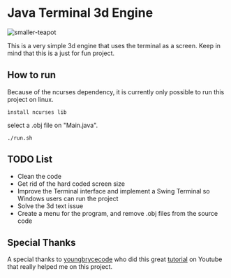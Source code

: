 # Java Terminal 3d Engine

![smaller-teapot](https://github.com/mmattei45/engine3d/assets/36969485/c9fa8818-7be0-4806-88c3-19bcd3903e0a)

This is a very simple 3d engine that uses the terminal as a screen. Keep in mind that this is a just for fun project.

## How to run
Because of the ncurses dependency, it is currently only possible to run this project on linux.

```ìnstall ncurses lib```

select a .obj file on "Main.java".

```./run.sh```

## TODO List
- Clean the code
- Get rid of the hard coded screen size
- Improve the Terminal interface and implement a Swing Terminal so Windows users can run the project
- Solve the 3d text issue
- Create a menu for the program, and remove .obj files from the source code

## Special Thanks

A special thanks to [youngbrycecode](https://github.com/youngbrycecode) who did this great [tutorial](https://www.youtube.com/watch?v=LgvLfR2zG3g&list=PLg4mWef4l7Qzxs_Fa2DrgZeJKAbG3b7ue&index=1) on Youtube that really helped me on this project.
